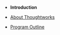- **Introduction**

- [About Thoughtworks](introduction/thoughtworks.md)
- [Program Outline](introduction/outline.md)
